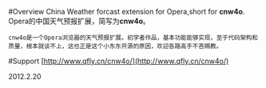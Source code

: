 #Overview
China Weather forcast extension for Opera,short for **cnw4o**.
Opera的中国天气预报扩展，简写为**cnw4o**。

`cnw4o是一个Opera浏览器的天气预报扩展。初学者作品，基本功能能够实现，至于代码架构和质量，根本就谈不上，这也正是这个小东东开源的原因，欢迎各路高手不吝赐教。`

#Support
[http://www.qfly.cn/cnw4o/](http://www.qfly.cn/cnw4o/)

2012.2.20
